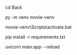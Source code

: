 

cd Back

py -m venv movie-venv


movie-venv\Scripts\activate.bat



pip install  -r requirements.txt


uvicorn main:app --reload


